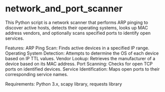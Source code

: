 # network_and_port_scanner

This Python script is a network scanner that performs ARP pinging to discover active hosts, detects their operating systems, looks up MAC address vendors, and optionally scans specified ports to identify open services.

Features:
ARP Ping Scan: Finds active devices in a specified IP range.
Operating System Detection: Attempts to determine the OS of each device based on IP TTL values.
Vendor Lookup: Retrieves the manufacturer of a device based on its MAC address.
Port Scanning: Checks for open TCP ports on identified devices.
Service Identification: Maps open ports to their corresponding service names.


Requirements: Python 3.x, scapy library, requests library

